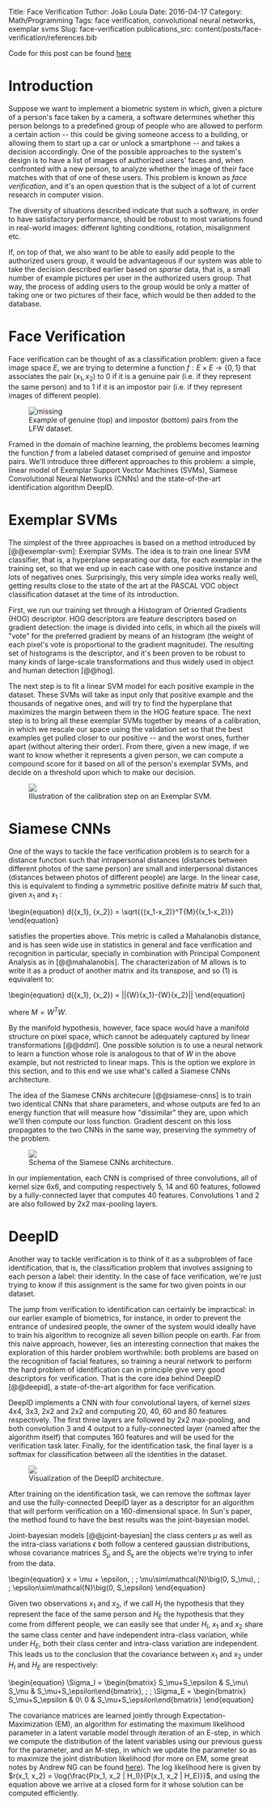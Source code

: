 Title:  Face Verification 
Tuthor: João Loula
Date:   2016-04-17
Category: Math/Programming
Tags: face verification, convolutional neural networks, exemplar svms
Slug: face-verification
publications_src: content/posts/face-verification/references.bib

Code for this post can be found [here]("https://github.com/Joaoloula/sparse-face-verification")

# Introduction

Suppose we want to implement a biometric system in which, given a picture of a person's face taken by a camera, a software determines whether this person belongs to a predefined group of people who are allowed to perform a certain action -- this could be giving someone access to a building, or allowing them to start up a car or unlock a smartphone -- and takes a decision accordingly. One of the possible approaches to the system's design is to have a list of images of authorized users' faces and, when confronted with a new person, to analyze whether the image of their face matches with that of one of these users. This problem is known as *face verification*, and it's an open question that is the subject of a lot of current research in computer vision.

The diversity of situations described indicate that such a software, in order to have satisfactory performance, should be robust to most variations found in real-world images: different lighting conditions, rotation, misalignment etc.

If, on top of that, we also want to be able to easily add people to the authorized users group, it would be advantageous if our system was able to take the decision described earlier based on *sparse* data, that is, a small number of example pictures per user in the authorized users group. That way, the process of adding users to the group would be only a matter of taking one or two pictures of their face, which would be then added to the database.

# Face Verification

Face verification can be thought of as a classification problem: given a face image space $E$, we are trying to determine a function $f:E\times E \rightarrow \{0, 1\}$ that associates the pair $(x_1, x_2)$ to $0$ if it is a genuine pair (i.e. if they represent the same person) and to $1$ if it is an impostor pair (i.e. if they represent images of different people).



<figure>
    <img src="https://raw.githubusercontent.com/Joaoloula/sparse-face-verification/master/images/genuine-impostor.jpg" alt='missing' align='middle'/>
    <figcaption>Example of genuine (top) and impostor (bottom) pairs from the LFW dataset.</figcaption>
</figure>


Framed in the domain of machine learning, the problems becomes learning the function $f$ from a labeled dataset comprised of genuine and impostor pairs. We'll introduce three different approaches to this problem: a simple, linear model of Exemplar Support Vector Machines (SVMs), Siamese Convolutional Neural Networks (CNNs)  and the state-of-the-art identification algorithm DeepID.

# Exemplar SVMs

The simplest of the three approaches is based on a method introduced by [@@exemplar-svm]: Exemplar SVMs. The idea is to train one linear SVM classifier, that is, a hyperplane separating our data, for each exemplar in the training set, so that we end up in each case with one positive instance and lots of negatives ones. Surprisingly, this very simple idea works really well, getting results close to the state of the art at the PASCAL VOC object classification dataset at the time of its introduction.

First, we run our training set through a Histogram of Oriented Gradients (HOG) descriptor. HOG descriptors are feature descriptors based on gradient detection: the image is divided into cells, in which all the pixels will "vote" for the preferred gradient by means of an histogram (the weight of each pixel's vote is proportional to the gradient magnitude). The resulting set of histograms is the descriptor, and it's been proven to be robust to many kinds of large-scale transformations and thus widely used in object and human detection [@@hog].

The next step is to fit a linear SVM model for each positive example in the dataset. These SVMs will take as input only that positive example and the thousands of negative ones, and will try to find the hyperplane that maximizes the margin between them in the HOG feature space. The next step is to bring all these exemplar SVMs together by means of a calibration, in which we rescale our space using the validation set so that the best examples get pulled closer to our positive -- and the worst ones, further apart (without altering their order). From there, given a new image, if we want to know whether it represents a given person, we can compute a compound score for it based on all of the person's exemplar SVMs, and decide on a threshold upon which to make our decision.

<figure>
  <img src = "https://raw.githubusercontent.com/Joaoloula/sparse-face-verification/master/images/calibration.jpg" align='middle'/>
  <figcaption> Illustration of the calibration step on an Exemplar SVM. </figcaption>
</figure>


# Siamese CNNs

One of the ways to tackle the face verification problem is to search for a distance function such that intrapersonal distances (distances between different photos of the same person) are small and interpersonal distances (distances between photos of different people) are large. In the linear case, this is equivalent to finding a symmetric positive definite matrix ${M}$ such that, given ${x_1}$ and ${x_1}$  :

\begin{equation}
d({x_1}, {x_2}) = \sqrt{{(x_1-x_2)}^T{M}{(x_1-x_2)}}
\end{equation}

satisfies the properties above. This metric is called a Mahalanobis distance, and is has seen wide use in statistics in general and face verification and recognition in particular, specially in combination with Principal Component Analysis as in [@@mahalanobis]. The characterization of M allows is to write it as a product of another matrix and its transpose, and so $(1)$ is equivalent to:

\begin{equation}
d({x_1}, {x_2}) = ||{W}{x_1}-{W}{x_2}||
\end{equation} 

where ${M}={W}^T{W}$.

By the manifold hypothesis, however, face space would have a manifold structure on pixel space, which cannot be adequately captured by linear transformations [@@ddml]. One possible solution is to use a neural network to learn a function whose role is analogous to that of ${W}$ in the above example, but not restricted to linear maps. This is the option we explore in this section, and to this end we use what's called a Siamese CNNs architecture.

The idea of the Siamese CNNs architecure [@@siamese-cnns] is to train two identical CNNs that share parameters, and whose outputs are fed to an energy function that will measure how "dissimilar" they are, upon which we'll then compute our loss function. Gradient descent on this loss propagates to the two CNNs in the same way, preserving the symmetry of the problem. 

<figure>
  <img src = "https://raw.githubusercontent.com/Joaoloula/sparse-face-verification/master/images/siamese-cnns.jpg" align='middle'/>
  <figcaption> Schema of the Siamese CNNs architecture. </figcaption>
</figure>

In our implementation, each CNN is comprised of three convolutions, all of kernel size 6x6, and computing respectively 5, 14 and 60 features, followed by a fully-connected layer that computes 40 features. Convolutions 1 and 2 are also followed by 2x2 max-pooling layers.

# DeepID

Another way to tackle verification is to think of it as a subproblem of face identification, that is, the classification problem that involves assigning to each person a label: their identity. In the case of face verification, we're just trying to know if this assignment is the same for two given points in our dataset.

The jump from verification to identification can certainly be impractical: in our earlier example of biometrics, for instance, in order to prevent the entrance of undesired people, the owner of the system would ideally have to train his algorithm to recognize all seven billion people on earth. Far from this naive approach, however, lies an interesting connection that makes the exploration of this harder problem worthwhile: both problems are based on the recognition of facial features, so training a neural network to perform the hard problem of identification can in principle give very good descriptors for verification. That is the core idea behind DeepID [@@deepid], a state-of-the-art algorithm for face verification.

DeepID implements a CNN with four convolutional layers, of kernel sizes 4x4, 3x3, 2x2 and 2x2 and computing 20, 40, 60 and 80 features respectively. The first three layers are followed by 2x2 max-pooling, and both convolution 3 and 4 output to a fully-connected layer (named after the algorithm itself) that computes 160 features and will be used for the verification task later. Finally, for the identification task, the final layer is a softmax for classification between all the identities in the dataset.

<figure>
  <img src = "https://raw.githubusercontent.com/Joaoloula/sparse-face-verification/master/images/deepid.jpg" align='middle'/>
  <figcaption> Visualization of the DeepID architecture. </figcaption>
</figure>

After training on the identification task, we can remove the softmax layer and use the fully-connected DeepID layer as a descriptor for an algorithm that will perform verification on a 160-dimensional space. In Sun's paper, the method found to have the best results was the joint-bayesian model.

Joint-bayesian models [@@joint-bayesian] the class centers $\mu$ as well as the intra-class variations $\epsilon$ both follow a centered gaussian distributions, whose covariance matrices $S_\mu$ and $S_\epsilon$ are the objects we're trying to infer from the data.

\begin{equation}
x = \mu + \epsilon, \; \; \mu\sim\mathcal{N}\big(0, S_\mu), \; \; \epsilon\sim\mathcal{N}\big(0, S_\epsilon)
\end{equation}

Given two observations $x_1$ and $x_2$, if we call $H_I$ the hypothesis that they represent the face of the same person and $H_E$ the hypothesis that they come from different people, we can easily see that under $H_I$, $x_1$ and $x_2$ share the same class center and have independent intra-class variation, while under $H_E$, both their class center and intra-class variation are independent. This leads us to the conclusion that the covariance between $x_1$ and $x_2$ under $H_I$ and $H_E$ are respectively:

\begin{equation}
\Sigma_I = \begin{bmatrix} S_\mu+S_\epsilon & S_\mu\\ S_\mu & S_\mu+S_\epsilon\end{bmatrix}, \; \; \Sigma_E = \begin{bmatrix} S_\mu+S_\epsilon & 0\\ 0 & S_\mu+S_\epsilon\end{bmatrix}
\end{equation}

The covariance matrices are learned jointly through Expectation-Maximization (EM), an algorithm for estimating the maximum likelihood parameter in a latent variable model through iteration of an E-step, in which we compute the distribution of the latent variables using our previous guess for the parameter, and an M-step, in which we update the parameter so as to maximize the joint distribution likelihood (for more on EM, some great notes by Andrew NG can be found [here](http://cs229.stanford.edu/notes/cs229-notes8.pdf)). The log likelihood here is given by $r(x_1, x_2) = \log{\frac{P(x_1, x_2 | H_I)}{P(x_1, x_2 | H_E)}}$, and using the equation above  we arrive at a closed form for it whose solution can be computed efficiently. 
